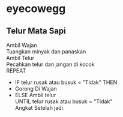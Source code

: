 # eyecowegg

## Telur Mata Sapi

Ambil Wajan  
Tuangkan minyak dan panaskan  
Ambil Telur  
Pecahkan telur dan jangan di kocok  
REPEAT
- IF telur rusak atau busuk = "Tidak" THEN
- Goreng Di Wajan
- ELSE Ambil telur  
UNTIL telur rusak atau busuk = "Tidak"  
Angkat Setelah jadi  

